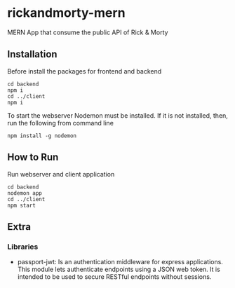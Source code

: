 # rickandmorty-mern
MERN App that consume the public API of Rick &amp; Morty

## Installation
Before install the packages for frontend and backend
```
cd backend
npm i
cd ../client
npm i
```
To start the webserver Nodemon must be installed. If it is not installed, then, run the following from command line
```
npm install -g nodemon
```

## How to Run
Run webserver and client application
```
cd backend
nodemon app
cd ../client
npm start
```

## Extra
### Libraries
- passport-jwt: Is an authentication middleware for express applications. This module lets authenticate endpoints using a JSON web token. It is intended to be used to secure RESTful endpoints without sessions.